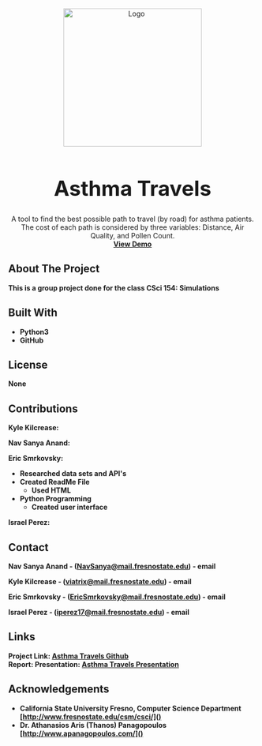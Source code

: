 <!-- PROJECT LOGO -->
<br />
<p align="center">
  <a href="https://github.com/NavSanya/AsthmaTravels">
    <img src="https://github.com/NavSanya/AsthmaTravels/blob/main/Images/Logo1.png" alt="Logo" width="280" height="280">
  </a>

  <h1 style="font-size:300%;" align="center" >Asthma Travels</h1>

  <p align="center">
     A tool to find the best possible path to travel (by road) for asthma patients. The cost of each path is considered by three variables: Distance, Air Quality, and Pollen Count.
    <br />
    <a href="https://www.youtube.com/embed/vo-diiCT6Ag"><strong>View Demo</a>
  </p>
</p>

<!-- ABOUT THE PROJECT -->
## About The Project
This is a group project done for the class CSci 154: Simulations

## Built With

* Python3[]()
* GitHub[]()

<!-- LICENSE -->
## License
None

<!-- Contributions -->
## Contributions

Kyle Kilcrease:

Nav Sanya Anand:

Eric Smrkovsky:  
  - Researched data sets and API's  
  - Created ReadMe File  
    * Used HTML
  - Python Programming
    * Created user interface

Israel Perez:


<!-- CONTACT -->
## Contact

<!-- #Your Name - [@twitter_handle](https://twitter.com/twitter_handle) - email -->
Nav Sanya Anand - (NavSanya@mail.fresnostate.edu) - email

Kyle Kilcrease - (viatrix@mail.fresnostate.edu) - email

Eric Smrkovsky - (EricSmrkovsky@mail.fresnostate.edu) - email

Israel Perez - (iperez17@mail.fresnostate.edu) - email

## Links

Project Link: [Asthma Travels Github](https://github.com/NavSanya/AsthmaTravels)  
Report: []()
Presentation: [Asthma Travels Presentation](https://www.canva.com/design/DAEbnFlKmKg/BFsUcr_e9QXy5_-W7Wssuw/view?utm_content=DAEbnFlKmKg&utm_campaign=designshare&utm_medium=link&utm_source=publishsharelink)

<!-- ACKNOWLEDGEMENTS -->
## Acknowledgements

* California State University Fresno, Computer Science Department [http://www.fresnostate.edu/csm/csci/]()
* Dr. Athanasios Aris (Thanos) Panagopoulos [http://www.apanagopoulos.com/]()
<!-- * []() -->

<!-- MARKDOWN LINKS & IMAGES -->
<!-- https://www.markdownguide.org/basic-syntax/#reference-style-links -->
[contributors-shield]: https://img.shields.io/github/contributors/EricSmrk/repo.svg?style=for-the-badge
[contributors-url]: https://github.com/NavSanya/AsthmaTravels/graphs/contributors
[forks-shield]: https://img.shields.io/github/forks/github_username/repo.svg?style=for-the-badge
[forks-url]: https://github.com/github_username/repo/network/members
[stars-shield]: https://img.shields.io/github/stars/github_username/repo.svg?style=for-the-badge
[stars-url]: https://github.com/github_username/repo/stargazers
[issues-shield]: https://img.shields.io/github/issues/github_username/repo.svg?style=for-the-badge
[issues-url]: https://github.com/github_username/repo/issues
[license-shield]: https://img.shields.io/github/license/github_username/repo.svg?style=for-the-badge
[license-url]: https://github.com/github_username/repo/blob/master/LICENSE.txt
[linkedin-shield]: https://img.shields.io/badge/-LinkedIn-black.svg?style=for-the-badge&logo=linkedin&colorB=555
[linkedin-url]: https://linkedin.com/in/github_username
